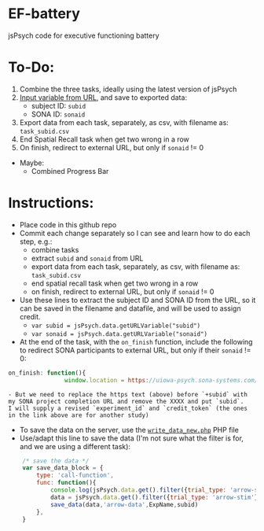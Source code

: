 # EF-battery
jsPsych code for executive functioning battery

# To-Do:

1. Combine the three tasks, ideally using the latest version of jsPsych
1. [Input variable from URL](https://www.jspsych.org/7.3/reference/jspsych-data/#jspsychdataurlvariables), and save to exported data: 
    - subject ID: `subid`
    - SONA ID: `sonaid`
1. Export data from each task, separately, as csv, with filename as: `task_subid.csv`
1. End Spatial Recall task when get two wrong in a row
1. On finish, redirect to external URL, but only if `sonaid` != 0
- Maybe:
    - Combined Progress Bar

# Instructions:

- Place code in this github repo
- Commit each change separately so I can see and learn how to do each step, e.g.:
    - combine tasks
    - extract `subid` and `sonaid` from URL
    - export data from each task, separately, as csv, with filename as: `task_subid.csv`
    - end spatial recall task when get two wrong in a row
    - on finish, redirect to external URL, but only if `sonaid` != 0
- Use these lines to extract the subject ID and SONA ID from the URL, so it can be saved in the filename and datafile, and will be used to assign credit.
    - `var subid = jsPsych.data.getURLVariable("subid")`
    - `var sonaid = jsPsych.data.getURLVariable("sonaid")`
- At the end of the task, with the `on_finish` function, include the following to redirect SONA participants to external URL, but only if their `sonaid` != 0:

```js
on_finish: function(){
                window.location = https://uiowa-psych.sona-systems.com/webstudy_credit.aspx?experiment_id=476&credit_token=78a4b09dd29b421cb92b7ffa6db933d8&survey_code=+subid }
```

    - But we need to replace the https text (above) before `+subid` with my SONA project completion URL and remove the XXXX and put `subid`.
    I will supply a revised `experiment_id` and `credit_token` (the ones in the link above are for another study)
- To save the data on the server, use the [`write_data_new.php`](https://github.com/isaactpetersen/EF-battery/blob/main/write_data_new.php) PHP file
- Use/adapt this line to save the data (I'm not sure what the filter is for, and we are using a different task):

```js
    /* save the data */
    var save_data_block = {
        type: 'call-function',
        func: function(){
            console.log(jsPsych.data.get().filter({trial_type: 'arrow-stim'}).csv())//this should work
            data = jsPsych.data.get().filter({trial_type: 'arrow-stim'}).json()
            save_data(data,'arrow-data',ExpName,subid)
        },
    }
 
```
